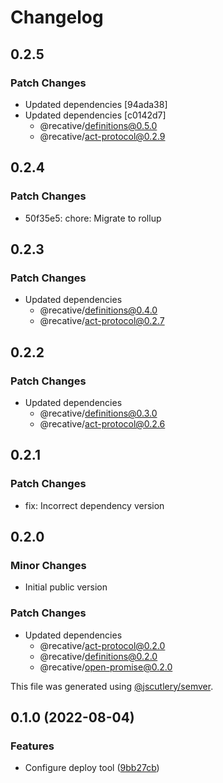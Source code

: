 # Changelog

## 0.2.5

### Patch Changes

- Updated dependencies [94ada38]
- Updated dependencies [c0142d7]
  - @recative/definitions@0.5.0
  - @recative/act-protocol@0.2.9

## 0.2.4

### Patch Changes

- 50f35e5: chore: Migrate to rollup

## 0.2.3

### Patch Changes

- Updated dependencies
  - @recative/definitions@0.4.0
  - @recative/act-protocol@0.2.7

## 0.2.2

### Patch Changes

- Updated dependencies
  - @recative/definitions@0.3.0
  - @recative/act-protocol@0.2.6

## 0.2.1

### Patch Changes

- fix: Incorrect dependency version

## 0.2.0

### Minor Changes

- Initial public version

### Patch Changes

- Updated dependencies
  - @recative/act-protocol@0.2.0
  - @recative/definitions@0.2.0
  - @recative/open-promise@0.2.0

This file was generated using [@jscutlery/semver](https://github.com/jscutlery/semver).

## 0.1.0 (2022-08-04)

### Features

- Configure deploy tool ([9bb27cb](https://github.com/recative/recative-system/commit/9bb27cb7512d097b7d4e385876db3e90a8da24ec))
